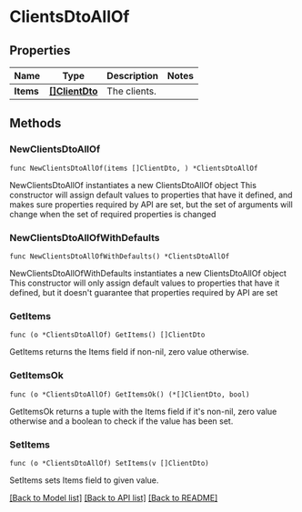 # ClientsDtoAllOf

## Properties

Name | Type | Description | Notes
------------ | ------------- | ------------- | -------------
**Items** | [**[]ClientDto**](ClientDto.md) | The clients. | 

## Methods

### NewClientsDtoAllOf

`func NewClientsDtoAllOf(items []ClientDto, ) *ClientsDtoAllOf`

NewClientsDtoAllOf instantiates a new ClientsDtoAllOf object
This constructor will assign default values to properties that have it defined,
and makes sure properties required by API are set, but the set of arguments
will change when the set of required properties is changed

### NewClientsDtoAllOfWithDefaults

`func NewClientsDtoAllOfWithDefaults() *ClientsDtoAllOf`

NewClientsDtoAllOfWithDefaults instantiates a new ClientsDtoAllOf object
This constructor will only assign default values to properties that have it defined,
but it doesn't guarantee that properties required by API are set

### GetItems

`func (o *ClientsDtoAllOf) GetItems() []ClientDto`

GetItems returns the Items field if non-nil, zero value otherwise.

### GetItemsOk

`func (o *ClientsDtoAllOf) GetItemsOk() (*[]ClientDto, bool)`

GetItemsOk returns a tuple with the Items field if it's non-nil, zero value otherwise
and a boolean to check if the value has been set.

### SetItems

`func (o *ClientsDtoAllOf) SetItems(v []ClientDto)`

SetItems sets Items field to given value.



[[Back to Model list]](../README.md#documentation-for-models) [[Back to API list]](../README.md#documentation-for-api-endpoints) [[Back to README]](../README.md)


